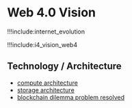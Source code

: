 # Web 4.0 Vision

!!!include:internet_evolution

!!!include:i4_vision_web4

## Technology / Architecture

- [compute architecture](i4_architecture)
- [storage architecture](i4_storage_architecture)
- [blockchain dilemma problem resolved](blockchain_dilemma_whitepaper)